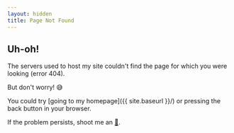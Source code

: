 ```yaml
---
layout: hidden
title: Page Not Found
---
```


## Uh-oh!

The servers used to host my site couldn't find the page for which you were looking (error 404).

But don't worry! :sweat_smile:

You could try [going to my homepage]({{ site.baseurl }}/) or pressing the back button in your browser.

If the problem persists, shoot me an [:email:](mailto:{{site.email}}?Subject=Cannot%20Find%20Page).
